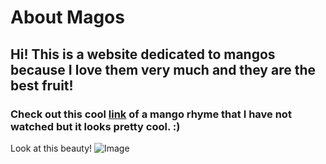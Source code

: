 # About Magos
## Hi! This is a website dedicated to mangos because I love them very much and they are the best fruit!
### Check out this cool [link](https://youtu.be/TluYloE1EMc) of a mango rhyme that I have not watched but it looks pretty cool. :) 
Look at this beauty! ![Image](https://upload.wikimedia.org/wikipedia/commons/f/fb/Carabao_mangoes_%28Philippines%29.jpg)
